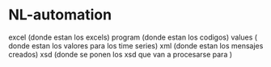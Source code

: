 # NL-automation
excel (donde estan los excels)
program (donde estan los codigos)
values ( donde estan los valores para los time series)
xml (donde estan los mensajes creados)
xsd (donde se ponen los xsd que van a procesarse para )
